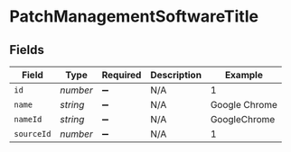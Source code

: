 # PatchManagementSoftwareTitle


## Fields

| Field              | Type               | Required           | Description        | Example            |
| ------------------ | ------------------ | ------------------ | ------------------ | ------------------ |
| `id`               | *number*           | :heavy_minus_sign: | N/A                | 1                  |
| `name`             | *string*           | :heavy_minus_sign: | N/A                | Google Chrome      |
| `nameId`           | *string*           | :heavy_minus_sign: | N/A                | GoogleChrome       |
| `sourceId`         | *number*           | :heavy_minus_sign: | N/A                | 1                  |